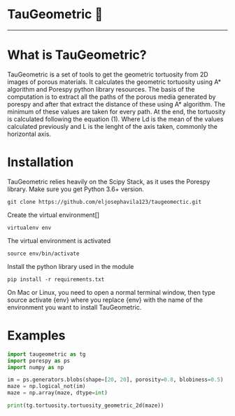 # TauGeometric  🐍

-----
# What is TauGeometric?
TauGeometric is a set of tools to get the geometric tortuosity from 2D images of porous materials. It calculates the geometric tortuosity using A* algorithm and Porespy python library resources. The basis of the computation is to extract all the paths of the porous media generated by porespy and after that extract the distance of these using A* algorithm. The minimum of these values are taken for every path. At the end, the tortuosity is calculated following the equation (1). 
Where Ld is the mean of the values calculated previously and L is the lenght of the axis taken, commonly the horizontal axis.


# Installation 

TauGeometric relies heavily on the Scipy Stack, as it uses the Porespy library. Make sure you get Python 3.6+ version.

    git clone https://github.com/eljosephavila123/taugeomectic.git 

Create the virtual environment[]

    virtualenv env

The virtual environment is activated

    source env/bin/activate

Install the python library used in the module

    pip install -r requirements.txt

On Mac or Linux, you need to open a normal terminal window,
then type source activate {env} where you replace {env} with the name 
of the environment you want to install TauGeometric.

# Examples

``` python
import taugeometric as tg
import porespy as ps
import numpy as np

im = ps.generators.blobs(shape=[20, 20], porosity=0.8, blobiness=0.5)
maze = np.logical_not(im)
maze = np.array(maze, dtype=int)

print(tg.tortuosity.tortuosity_geometric_2d(maze))
```


